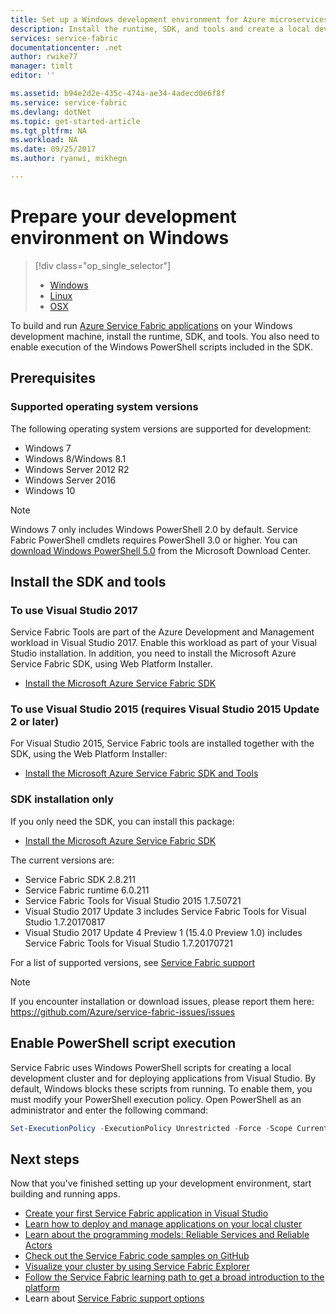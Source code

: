 ```yaml
---
title: Set up a Windows development environment for Azure microservices | Microsoft Docs
description: Install the runtime, SDK, and tools and create a local development cluster. After completing this setup, you will be ready to build applications on Windows.
services: service-fabric
documentationcenter: .net
author: rwike77
manager: timlt
editor: ''

ms.assetid: b94e2d2e-435c-474a-ae34-4adecd0e6f8f
ms.service: service-fabric
ms.devlang: dotNet
ms.topic: get-started-article
ms.tgt_pltfrm: NA
ms.workload: NA
ms.date: 09/25/2017
ms.author: ryanwi, mikhegn

---
```

# Prepare your development environment on Windows
> [!div class="op_single_selector"]
> * [Windows](service-fabric-get-started.md) 
> * [Linux](service-fabric-get-started-linux.md)
> * [OSX](service-fabric-get-started-mac.md)
> 
> 

 To build and run [Azure Service Fabric applications][1] on your Windows development machine, install the runtime, SDK, and tools. You also need to enable execution of the Windows PowerShell scripts included in the SDK.

## Prerequisites

### Supported operating system versions
The following operating system versions are supported for development:

* Windows 7
* Windows 8/Windows 8.1
* Windows Server 2012 R2
* Windows Server 2016
* Windows 10

> [!NOTE]
> Windows 7 only includes Windows PowerShell 2.0 by default. Service Fabric PowerShell cmdlets requires PowerShell 3.0 or higher. You can [download Windows PowerShell 5.0][powershell5-download] from the Microsoft Download Center.
> 
> 

## Install the SDK and tools
### To use Visual Studio 2017
Service Fabric Tools are part of the Azure Development and Management workload in Visual Studio 2017. Enable this workload as part of your Visual Studio installation.
In addition, you need to install the Microsoft Azure Service Fabric SDK, using Web Platform Installer.

* [Install the Microsoft Azure Service Fabric SDK][core-sdk]

### To use Visual Studio 2015 (requires Visual Studio 2015 Update 2 or later)
For Visual Studio 2015, Service Fabric tools are installed together with the SDK, using the Web Platform Installer:

* [Install the Microsoft Azure Service Fabric SDK and Tools][full-bundle-vs2015]

### SDK installation only
If you only need the SDK, you can install this package:
* [Install the Microsoft Azure Service Fabric SDK][core-sdk]

The current versions are:
* Service Fabric SDK 2.8.211
* Service Fabric runtime 6.0.211
* Service Fabric Tools for Visual Studio 2015 1.7.50721
* Visual Studio 2017 Update 3 includes Service Fabric Tools for Visual Studio 1.7.20170817
* Visual Studio 2017 Update 4 Preview 1 (15.4.0 Preview 1.0) includes Service Fabric Tools for Visual Studio 1.7.20170721

For a list of supported versions, see [Service Fabric support](service-fabric-support.md)

> [!NOTE]
> If you encounter installation or download issues, please report them here: https://github.com/Azure/service-fabric-issues/issues
> 
>

## Enable PowerShell script execution
Service Fabric uses Windows PowerShell scripts for creating a local development cluster and for deploying applications from Visual Studio. By default, Windows blocks these scripts from running. To enable them, you must modify your PowerShell execution policy. Open PowerShell as an administrator and enter the following command:

```powershell
Set-ExecutionPolicy -ExecutionPolicy Unrestricted -Force -Scope CurrentUser
```

## Next steps
Now that you've finished setting up your development environment, start building and running apps.

* [Create your first Service Fabric application in Visual Studio](service-fabric-create-your-first-application-in-visual-studio.md)
* [Learn how to deploy and manage applications on your local cluster](service-fabric-get-started-with-a-local-cluster.md)
* [Learn about the programming models: Reliable Services and Reliable Actors](service-fabric-choose-framework.md)
* [Check out the Service Fabric code samples on GitHub](https://aka.ms/servicefabricsamples)
* [Visualize your cluster by using Service Fabric Explorer](service-fabric-visualizing-your-cluster.md)
* [Follow the Service Fabric learning path to get a broad introduction to the platform](https://azure.microsoft.com/documentation/learning-paths/service-fabric/)
* Learn about [Service Fabric support options](service-fabric-support.md)

[1]: http://azure.microsoft.com/en-us/campaigns/service-fabric/ "Service Fabric campaign page"
[2]: http://go.microsoft.com/fwlink/?LinkId=517106 "VS RC"
[full-bundle-vs2015]:http://www.microsoft.com/web/handlers/webpi.ashx?command=getinstallerredirect&appid=MicrosoftAzure-ServiceFabric-VS2015 "VS 2015 WebPI link"
[full-bundle-dev15]:http://www.microsoft.com/web/handlers/webpi.ashx?command=getinstallerredirect&appid=MicrosoftAzure-ServiceFabric-Dev15 "Dev15 WebPI link"
[core-sdk]:http://www.microsoft.com/web/handlers/webpi.ashx?command=getinstallerredirect&appid=MicrosoftAzure-ServiceFabric-CoreSDK "Core SDK WebPI link"
[powershell5-download]:https://www.microsoft.com/en-us/download/details.aspx?id=50395
